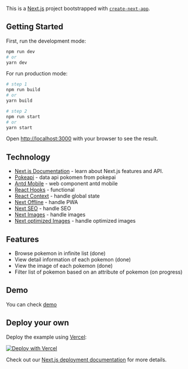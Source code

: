 This is a [Next.js](https://nextjs.org/) project bootstrapped with [`create-next-app`](https://github.com/zeit/next.js/tree/canary/packages/create-next-app).

## Getting Started

First, run the development mode:

```bash
npm run dev
# or
yarn dev
```

For run production mode:

```bash
# step 1
npm run build
# or
yarn build

# step 2
npm run start
# or
yarn start
```

Open [http://localhost:3000](http://localhost:3000) with your browser to see the result.

## Technology

- [Next.js Documentation](https://nextjs.org/docs) - learn about Next.js features and API.
- [Pokeapi](https://pokeapi.co/api/v2) - data api pokomen from pokepai
- [Antd Mobile](https://mobile.ant.design/docs/react/introduce) - web component antd mobile
- [React Hooks](https://reactjs.org/docs/hooks-intro.html) - functional
- [React Context](https://reactjs.org/docs/context.html) - handle global state
- [Next Offline](https://github.com/hanford/next-offline) - handle PWA
- [Next SEO](https://github.com/garmeeh/next-seo) - handle SEO
- [Next Images](https://github.com/twopluszero/next-images) - handle images
- [Next optimized Images](https://github.com/cyrilwanner/next-optimized-images) - handle optimized images

## Features

- Browse pokemon in infinite list (done)
- View detail information of each pokemon (done)
- View the image of each pokemon (done)
- Filter list of pokemon based on an attribute of pokemon (on progress)

## Demo

You can check [demo](https://pokedex-app.danangekal.now.sh/)

## Deploy your own

Deploy the example using [Vercel](https://vercel.com):

[![Deploy with Vercel](https://vercel.com/button)](https://vercel.com/import/project?template=https://github.com/danangekal/pokedex-app)

Check out our [Next.js deployment documentation](https://nextjs.org/docs/deployment) for more details.
